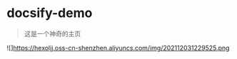 # docsify-demo
> 这是一个神奇的主页

![]https://hexoljj.oss-cn-shenzhen.aliyuncs.com/img/202112031229525.png
